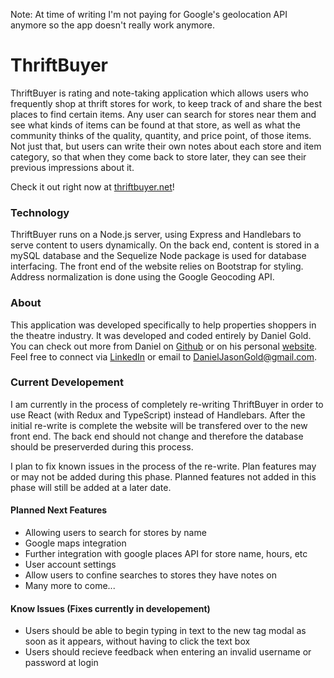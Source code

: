 Note: At time of writing I'm not paying for Google's geolocation API anymore so the app doesn't really work anymore.

# ThriftBuyer

ThriftBuyer is rating and note-taking application which allows users who frequently shop at thrift stores for work, to keep track of and share the best places to find certain items. Any user can search for stores near them and see what kinds of items can be found at that store, as well as what the community thinks of the quality, quantity, and price point, of those items. Not just that, but users can write their own notes about each store and item category, so that when they come back to store later, they can see their previous impressions about it.

Check it out right now at [thriftbuyer.net](http://thriftbuyer.net)!

### Technology

ThriftBuyer runs on a Node.js server, using Express and Handlebars to serve content to users dynamically. On the back end, content is stored in a mySQL database and the Sequelize Node package is used for database interfacing. The front end of the website relies on Bootstrap for styling. Address normalization is done using the Google Geocoding API. 

### About

This application was developed specifically to help properties shoppers in the theatre industry. It was developed and coded entirely by Daniel Gold. You can check out more from Daniel on [Github](https://github.com/landgod) or on his personal [website](http://dangold.me/). Feel free to connect via [LinkedIn](https://www.linkedin.com/in/danjasongold/) or email to DanielJasonGold@gmail.com.

### Current Developement

I am currently in the process of completely re-writing ThriftBuyer in order to use React (with Redux and TypeScript) instead of Handlebars. After the initial re-write is complete the website will be transfered over to the new front end. The back end should not change and therefore the database should be preserverded during this process. 

I plan to fix known issues in the process of the re-write. Plan features may or may not be added during this phase. Planned features not added in this phase will still be added at a later date.

#### Planned Next Features
* Allowing users to search for stores by name
* Google maps integration
* Further integration with google places API for store name, hours, etc
* User account settings
* Allow users to confine searches to stores they have notes on
* Many more to come...
#### Know Issues (Fixes currently in developement)
* Users should be able to begin typing in text to the new tag modal as soon as it appears, without having to click the text box
* Users should recieve feedback when entering an invalid username or password at login
